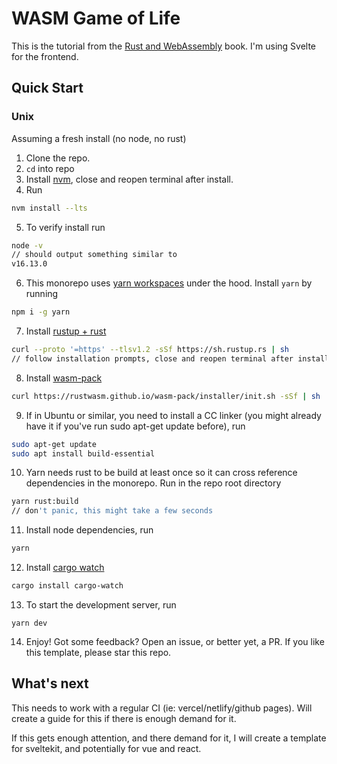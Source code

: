 # WASM Game of Life

This is the tutorial from the [Rust and WebAssembly](https://rustwasm.github.io/docs/book/) book. I'm using Svelte for the frontend.

## Quick Start
### Unix

Assuming a fresh install (no node, no rust)

1. Clone the repo.
2. `cd` into repo
3. Install [nvm](https://github.com/nvm-sh/nvm#installing-and-updating), close and reopen terminal after install.
4. Run
```bash
nvm install --lts
```
5. To verify install run
```bash
node -v
// should output something similar to
v16.13.0
```
6. This monorepo uses [yarn workspaces](https://yarnpkg.com/features/workspaces) under the hood. Install `yarn` by running
```bash
npm i -g yarn
```
7. Install [rustup + rust](https://www.rust-lang.org/tools/install)
```bash
curl --proto '=https' --tlsv1.2 -sSf https://sh.rustup.rs | sh
// follow installation prompts, close and reopen terminal after install.
```
8. Install [wasm-pack](https://rustwasm.github.io/wasm-pack/installer/)
```bash
curl https://rustwasm.github.io/wasm-pack/installer/init.sh -sSf | sh
```
9. If in Ubuntu or similar, you need to install a CC linker (you might already have it if you've run sudo apt-get update before), run
```bash
sudo apt-get update
sudo apt install build-essential

```
10. Yarn needs rust to be build at least once so it can cross reference dependencies in the monorepo. Run in the repo root directory
```bash
yarn rust:build
// don't panic, this might take a few seconds
```
11. Install node dependencies, run
```bash
yarn
```
12. Install [cargo watch](https://crates.io/crates/cargo-watch)
```bash
cargo install cargo-watch
```
13. To start the development server, run
```
yarn dev
```
14. Enjoy! Got some feedback? Open an issue, or better yet, a PR. If you like this template, please star this repo.

## What's next
This needs to work with a regular CI (ie: vercel/netlify/github pages). Will create a guide for this if there is enough demand for it.

If this gets enough attention, and there demand for it, I will create a template for sveltekit, and potentially for vue and react.